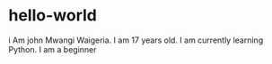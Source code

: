 # hello-world
i Am john Mwangi Waigeria.
I am 17 years old.
I am currently learning Python.
I am a beginner
